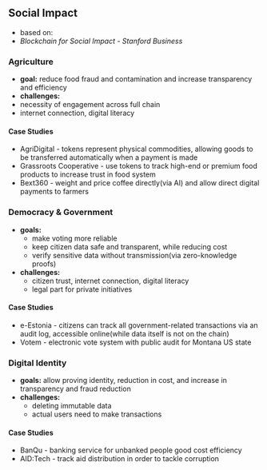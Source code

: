 ## Social Impact

- based on:    
 - *Blockchain for Social Impact - Stanford Business*

### Agriculture

- **goal:** reduce food fraud and contamination and increase
transparency and efficiency
- **challenges:**
 - necessity of engagement across full chain
 - internet connection, digital literacy

#### Case Studies
 - AgriDigital - tokens represent physical commodities, allowing goods to be transferred automatically when a payment is made
 - Grassroots
Cooperative - use tokens to track high-end or premium food products to increase trust in food system
 - Bext360 - weight and price coffee directly(via AI) and allow direct digital payments to farmers

### Democracy & Government

- **goals:**
  - make voting more reliable
  - keep citizen data safe and transparent, while reducing cost
  - verify sensitive data without transmission(via zero-knowledge proofs)
- **challenges:**
  - citizen trust, internet connection, digital literacy
  - legal part for private initiatives

#### Case Studies
  - e-Estonia - citizens can track all government-related transactions via an audit log, accessible online(while data itself is not on the chain)
  - Votem - electronic vote system with public audit for Montana US state

### Digital Identity
  - **goals:** allow proving identity, reduction in cost, and increase in transparency and
fraud reduction
  - **challenges:**
    - deleting immutable data
	- actual users need to make transactions

#### Case Studies
- BanQu -  banking service for unbanked people good cost efficiency
- AID:Tech - track aid distribution in order to tackle corruption
